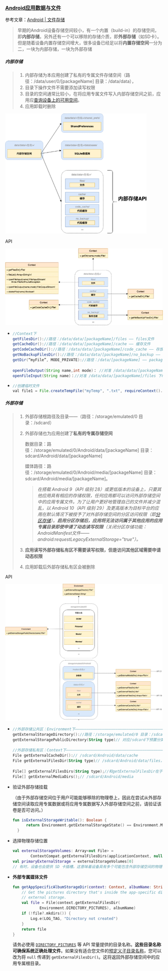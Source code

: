 ### [Android应用数据与文件](https://www.jianshu.com/p/a34c644e3431)

参考文章：[Android | 文件存储](https://www.jianshu.com/p/a34c644e3431)

> 早期的Android设备存储空间较小，有一个内置（build-in）的存储空间，即**内部存储**，另外还有一个可以移除的存储介质，即**外部存储**（如SD卡）。但是随着设备内置存储空间增大，很多设备已经足以将**内置存储空间**一分为二，一块为内部存储，一块为外部存储

##### 内部存储

> 1. 内部存储为本应用创建了私有的专属文件存储空间（路径：/data/user/0/[packageName] 目录：/data/data），
> 2. 目录下操作文件不需要添加读写权限
> 3. 目录的空间通常比较小，在将应用专属文件写入内部存储空间之前，应用应[查询设备上的可用空间](https://developer.android.google.cn/training/data-storage/app-specific#query-free-space)。
> 4. 应用卸载时删除

<img src="pic\10107787-df87a04b0ce65e24.png" style="zoom:67%;" />

API

<img src="pic\10107787-e095df1fc4ad5cc0.webp" style="zoom:67%;" />

- ```java
  //Context下
  getFilesDir()://路径：/data/data/[packageName]/files —— files文件
  getCacheDir()://路径：/data/data/[packageName]/cache —— 缓存文件
  getCodeCacheDir()://路径：/data/data/[packageName]/code_cache —— 存放优化过的代码(如JIT优化)
  getNoBackupFilesDir()://路径：/data/data/[packageName]/no_backup —— 在Backup过程中被忽略的文件
  getDir(“myFile”, MODE_PRIVATE)://路径：/data/[packageName] —— packageName下目录，可以自定义文件夹
  
  openFileOutput(String name,int mode)： //对准 /data/data/[packageName]/files 下name文件的文件输出流;mode=MODE_PRIVATE
  openFileInput(String name)：//对准 /data/data/[packageName]/files 下name文件的输入流
  ```

- ```java
  //创建临时文件 
  val file1 = File.createTempFile("myTemp", ".txt", requireContext().externalCacheDir)
  ```


##### 外部存储

> 1. 外部存储根路径及目录——（路径：/storage/emulated/0 目录：/sdcard）
>
> 2. 外部存储也为应用创建了**私有的专属存储空间**
>
>      数据目录：路径：/storage/emulated/0/Android/data/[packageName] 目录：sdcard/Android/data/[packageName]
>
>      媒体路径：路径：/storage/emulated/0/Android/media/[packageName] 目录：sdcard/Android/media/[packageName]。
>
>      > *在搭载 Android 9（API 级别 28）或更低版本的设备上，只要其他应用具有相应的存储权限，任何应用都可以访问外部存储空间中的应用专属文件。为了让用户更好地管理自己的文件并减少混乱，以 Android 10（API 级别 29）及更高版本为目标平台的应用在默认情况下被授予了对外部存储空间的分区访问权限（即[分区存储](https://developer.android.google.cn/training/data-storage#scoped-storage)）。**启用分区存储后，应用将无法访问属于其他应用的应用专属目录即使申请了动态读写权限**（关闭分区存储功能：AndroidManifest文件——android:requestLegacyExternalStorage="true"）。*
>
> 2. **应用读写外部存储私有区不需要读写权限，但是访问其他区域需要申请动态权限**
>
> 3. 应用卸载后外部存储私有区会被删除



API

<img src="pic\10107787-0da9bd54800f5f4e.webp" style="zoom:67%;" />

- ```kotlin
  //外部存储公共区：Environment下————————————————————————————————————————————————————————————————————————————
  getExternalStorageDirectory()://路径：/storage/emulated/0 目录：/sdcard
  getExternalStoragePublicDirectory(String type)// 对应/sdcard下预置分类文件夹,如/Music、/Download
      
  //外部存储私有区：Context下——————————————————————————————————————————————————————————————————————————————————
  File getExternalCacheDir():// /sdcard/Android/data/cache
  File getExternalFilesDir(String type)// /sdcard/Android/data/files，若type文件夹不存在则会创建该文件夹
  
  File[] getExternalFilesDirs(String type);//和getExternalFilesDir在于可能设备由多个sdcard装载，路径的array
  File[] getExternalMediaDirs();// /sdcard/Android/media
  ```
  
- 验证外部存储挂载
  
    （由于外部存储空间位于用户可能能够移除的物理卷上，因此在尝试从外部存储空间读取应用专属数据或将应用专属数据写入外部存储空间之前，请验证该卷是否可访问。）
    
    ```kotlin
    fun isExternalStorageWritable(): Boolean {
          return Environment.getExternalStorageState() == Environment.MEDIA_MOUNTED
      }
    ```
- 选择物理存储位置

  ```kotlin
  val externalStorageVolumes: Array<out File> =
          ContextCompat.getExternalFilesDirs(applicationContext, null)
  val primaryExternalStorage = externalStorageVolumes[0]
  // 有时，设备也会提供 SD 卡插槽。这意味着设备具有多个可能包含外部存储空间的物理卷，因此您需要选择用于应用专属存储空间的物理卷。返回数组中的第一个元素被视为主外部存储卷。除非该卷已满或不可用，否则请使用该卷。
  ```
  
- **外部专属媒体文件**
  
  ```kotlin
  fun getAppSpecificAlbumStorageDir(context: Context, albumName: String): File? {
      // Get the pictures directory that's inside the app-specific directory on
      // external storage.
      val file = File(context.getExternalFilesDir(
              Environment.DIRECTORY_PICTURES), albumName)
      if (!file?.mkdirs()) {
          Log.e(LOG_TAG, "Directory not created")
      }
      return file
  }
  ```
  
  请务必使用 [`DIRECTORY_PICTURES`](https://developer.android.google.cn/reference/android/os/Environment#DIRECTORY_PICTURES) 等 API 常量提供的目录名称。**这些目录名称可确保系统正确处理文件**。如果没有适合您文件的[预定义子目录名称](https://developer.android.google.cn/reference/android/os/Environment#fields)，您可以改为将 `null` 传递到 `getExternalFilesDir()`。这将返回外部存储空间中的应用专属根目录。
  
  
  
  
  
  